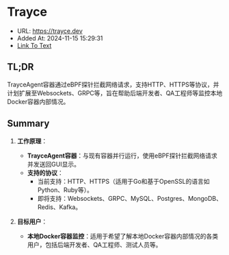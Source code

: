 # Trayce
- URL: https://trayce.dev
- Added At: 2024-11-15 15:29:31
- [Link To Text](2024-11-15-trayce_raw.md)

## TL;DR
TrayceAgent容器通过eBPF探针拦截网络请求，支持HTTP、HTTPS等协议，并计划扩展至Websockets、GRPC等，旨在帮助后端开发者、QA工程师等监控本地Docker容器内部情况。

## Summary
1. **工作原理**：
   - **TrayceAgent容器**：与现有容器并行运行，使用eBPF探针拦截网络请求并发送回GUI显示。
   - **支持的协议**：
     - 当前支持：HTTP、HTTPS（适用于Go和基于OpenSSL的语言如Python、Ruby等）。
     - 即将支持：Websockets、GRPC、MySQL、Postgres、MongoDB、Redis、Kafka。

2. **目标用户**：
   - **本地Docker容器监控**：适用于希望了解本地Docker容器内部情况的各类用户，包括后端开发者、QA工程师、测试人员等。
